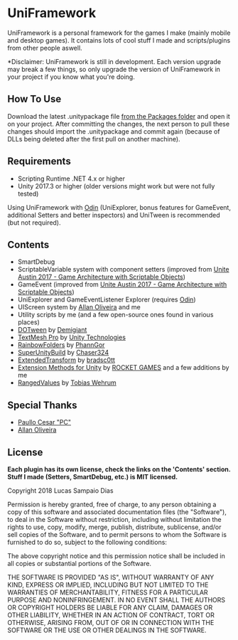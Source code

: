 # UniFramework

UniFramework is a personal framework for the games I make (mainly mobile and desktop games). It contains lots of cool stuff I made and scripts/plugins from other people aswell.

*Disclaimer: UniFramework is still in development. Each version upgrade may break a few things, so only upgrade the version of UniFramework in your project if you know what you're doing.

## How To Use
Download the latest .unitypackage file [from the Packages folder](https://github.com/sampaiodias/UniFramework/tree/master/Packages) and open it on your project. After committing the changes, the next person to pull these changes should import the .unitypackage and commit again (because of DLLs being deleted after the first pull on another machine).

## Requirements
* Scripting Runtime .NET 4.x or higher
* Unity 2017.3 or higher (older versions might work but were not fully tested)

Using UniFramework with [Odin](https://assetstore.unity.com/packages/tools/utilities/odin-inspector-and-serializer-89041) (UniExplorer, bonus features for GameEvent, additional Setters and better inspectors) and UniTween is recommended (but not required).

## Contents
* SmartDebug
* ScriptableVariable system with component setters (improved from [Unite Austin 2017 - Game Architecture with Scriptable Objects](https://www.youtube.com/watch?v=raQ3iHhE_Kk))
* GameEvent (improved from [Unite Austin 2017 - Game Architecture with Scriptable Objects](https://www.youtube.com/watch?v=raQ3iHhE_Kk))
* UniExplorer and GameEventListener Explorer (requires [Odin](https://assetstore.unity.com/packages/tools/utilities/odin-inspector-and-serializer-89041))
* UIScreen system by [Allan Oliveira](https://github.com/allanolivei) and me
* Utility scripts by me (and a few open-source ones found in various places)
* [DOTween](https://assetstore.unity.com/packages/tools/visual-scripting/dotween-pro-32416) by [Demigiant](http://www.demigiant.com/)
* [TextMesh Pro](https://assetstore.unity.com/packages/essentials/beta-projects/textmesh-pro-84126) by [Unity Technologies](https://unity3d.com/)
* [RainbowFolders](https://github.com/PhannGor/unity3d-rainbow-folders) by [PhannGor](https://github.com/PhannGor)
* [SuperUnityBuild](https://github.com/Chaser324/unity-build) by [Chaser324](https://github.com/Chaser324)
* [ExtendedTransform](https://github.com/bradsc0tt/Unity-Extended-Transform-Editor) by [bradsc0tt](https://github.com/bradsc0tt/)
* [Extension Methods for Unity](https://assetstore.unity.com/packages/tools/utilities/extension-methods-for-unity-24876) by [ROCKET GAMES](https://assetstore.unity.com/publishers/2191) and a few additions by me
* [RangedValues](https://github.com/TobiasWehrum/unity-utilities) by [Tobias Wehrum](https://github.com/TobiasWehrum)

## Special Thanks
* [Paullo Cesar "PC"](https://github.com/paullocesarpc)
* [Allan Oliveira](https://github.com/allanolivei)

## License
**Each plugin has its own license, check the links on the 'Contents' section. Stuff I made (Setters, SmartDebug, etc.) is MIT licensed.**

Copyright 2018 Lucas Sampaio Dias

Permission is hereby granted, free of charge, to any person obtaining a copy of this software and associated documentation files (the "Software"), to deal in the Software without restriction, including without limitation the rights to use, copy, modify, merge, publish, distribute, sublicense, and/or sell copies of the Software, and to permit persons to whom the Software is furnished to do so, subject to the following conditions:

The above copyright notice and this permission notice shall be included in all copies or substantial portions of the Software.

THE SOFTWARE IS PROVIDED "AS IS", WITHOUT WARRANTY OF ANY KIND, EXPRESS OR IMPLIED, INCLUDING BUT NOT LIMITED TO THE WARRANTIES OF MERCHANTABILITY, FITNESS FOR A PARTICULAR PURPOSE AND NONINFRINGEMENT. IN NO EVENT SHALL THE AUTHORS OR COPYRIGHT HOLDERS BE LIABLE FOR ANY CLAIM, DAMAGES OR OTHER LIABILITY, WHETHER IN AN ACTION OF CONTRACT, TORT OR OTHERWISE, ARISING FROM, OUT OF OR IN CONNECTION WITH THE SOFTWARE OR THE USE OR OTHER DEALINGS IN THE SOFTWARE.
